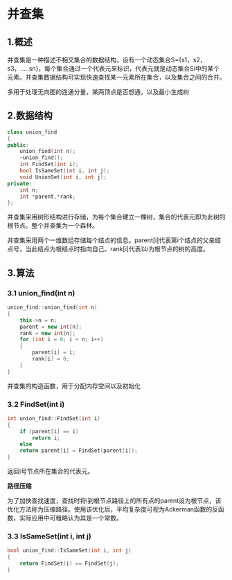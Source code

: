 # 并查集
## 1.概述
并查集是一种描述不相交集合的数据结构，设有一个动态集合S={s1，s2，s3，.....sn}，每个集合通过一个代表元来标识，代表元就是动态集合Si中的某个元素。并查集数据结构可实现快速查找某一元素所在集合，以及集合之间的合并。

多用于处理无向图的连通分量，某两顶点是否想通，以及最小生成树
## 2.数据结构
``` cpp
class union_find
{
public:
	union_find(int n);
	~union_find();
	int FindSet(int i);
	bool IsSameSet(int i, int j);
	void UnionSet(int i, int j);
private:
	int n;
	int *parent,*rank;
};

``` 

并查集采用树形结构进行存储，为每个集合建立一棵树，集合的代表元即为此树的根节点。整个并查集为一个森林。

并查集采用两个一维数组存储每个结点的信息。parent[i]代表第i个结点的父亲结点号，当此结点为根结点时指向自己。rank[i]代表以i为根节点的树的高度。
## 3.算法
### 3.1 union_find(int n)
``` cpp
union_find::union_find(int n)
{
	this->n = n;
	parent = new int[n];
	rank = new int[n];
	for (int i = 0; i < n; i++)
	{
		parent[i] = i;
		rank[i] = 0;
	}
}
```

并查集的构造函数，用于分配内存空间以及初始化
### 3.2 FindSet(int i)
``` cpp
int union_find::FindSet(int i)
{
	if (parent[i] == i)
		return i;
	else 
	return parent[i] = FindSet(parent[i]); 
}
```

返回i号节点所在集合的代表元。

**路径压缩**

为了加快查找速度，查找时将i到根节点路径上的所有点的parent设为根节点，该优化方法称为压缩路径。使用该优化后，平均复杂度可视为Ackerman函数的反函数，实际应用中可粗略认为其是一个常数。
### 3.3 IsSameSet(int i, int j)
``` cpp
bool union_find::IsSameSet(int i, int j)
{
	return FindSet(i) == FindSet(j);
}
```


